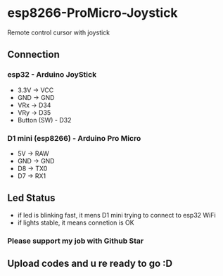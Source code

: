 # esp8266-ProMicro-Joystick
Remote control cursor with joystick

## Connection
### esp32 - Arduino JoyStick
- 3.3V -> VCC
- GND -> GND
- VRx -> D34
- VRy -> D35
- Button (SW) - D32

### D1 mini (esp8266) - Arduino Pro Micro
- 5V -> RAW
- GND -> GND
- D8 -> TX0
- D7 -> RX1

## Led Status
- if led is blinking fast, it mens D1 mini trying to connect to esp32 WiFi
- if lights stable, it means connetion is OK

### Please support my job with Github Star 
## Upload codes and u re ready to go :D
